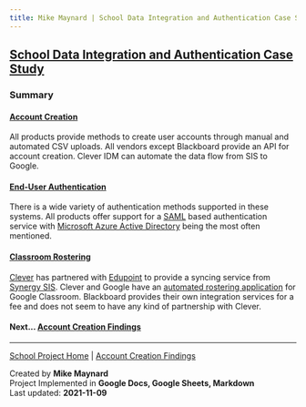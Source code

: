 ```yaml
---
title: Mike Maynard | School Data Integration and Authentication Case Study - Summary
---
```

## [School Data Integration and Authentication Case Study](./)

### Summary

#### [Account Creation](account_findings.html)

All products provide methods to create user accounts through manual and automated CSV uploads. All vendors except Blackboard provide an API for account creation. Clever IDM can automate the data flow from SIS to Google.

#### [End-User Authentication](authentication_findings.html)

There is a wide variety of authentication methods supported in these systems. All products offer support for a [SAML](https://en.wikipedia.org/wiki/Security_Assertion_Markup_Language) based authentication service with [Microsoft Azure Active Directory](https://azure.microsoft.com/en-us/services/active-directory/) being the most often mentioned.

#### [Classroom Rostering](rostering_findings.html)

[Clever](https://clever.com/) has partnered with [Edupoint](https://edupoint.com/) to provide a syncing service from [Synergy SIS](https://edupoint.com/Products/Student-Information-Management). Clever and Google have an [automated rostering application](https://clever.com/about/news/clever-and-google-partner-to-streamline-access-to-google-classroom) for Google Classroom.  Blackboard provides their own integration services for a fee and does not seem to have any kind of partnership with Clever.












#### Next... [Account Creation Findings](account_findings.html)



---
[School Project Home](./) | [Account Creation Findings](account_findings.html)

Created by **Mike Maynard**<BR>
Project Implemented in **Google Docs, Google Sheets, Markdown**<BR>
Last updated:  **2021-11-09**
